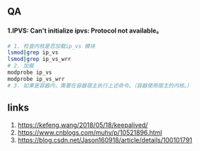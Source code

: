 
## QA

#### 1.IPVS: Can't initialize ipvs: Protocol not available。
```sh
# 1. 检查内核是否加载ip_vs 模块
lsmod|grep ip_vs
lsmod|grep ip_vs_wrr
# 2. 加载
modprobe ip_vs
modprobe ip_vs_wrr
# 3. 如果是容器内，需要在容器宿主执行上述命令。（容器使用宿主的内核。）
```

## links

1. https://kefeng.wang/2018/05/18/keepalived/
2. https://www.cnblogs.com/muhy/p/10521896.html
3. https://blog.csdn.net/Jason160918/article/details/100101791